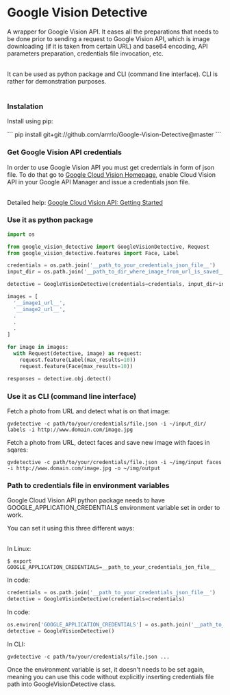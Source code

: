 <h1>Google Vision Detective</h1>

A wrapper for Google Vision API. It eases all the preparations that needs to be done prior to sending a request to Google Vision API, which is image downloading (if it is taken from certain URL) and base64 encoding, API parameters preparation, credentials file invocation, etc.<br /><br />

It can be used as python package and CLI (command line interface). CLI is rather for demonstration purposes.<br /><br />

<h3>Instalation</h3>

<p>Install using pip:</p>
```
pip install git+git://github.com/arrrlo/Google-Vision-Detective@master
```

<h3>Get Google Vision API credentials</h3>

<p>In order to use Google Vision API you must get credentials in form of json file. To do that go to <a href="https://cloud.google.com/vision/">Google Cloud Vision Homepage</a>, enable Cloud Vision API in your Google API Manager and issue a credentials json file.<br/><br/>

Detailed help: <a href="https://cloud.google.com/vision/docs/getting-started">Google Cloud Vision API: Getting Started</a></p>

<h3>Use it as python package</h3>

```python
import os

from google_vision_detective import GoogleVisionDetective, Request
from google_vision_detective.features import Face, Label

credentials = os.path.join('__path_to_your_credentials_json_file__')
input_dir = os.path.join('__path_to_dir_where_image_from_url_is_saved__')

detective = GoogleVisionDetective(credentials=credentials, input_dir=input_dir)

images = [
  '__image1_url__',
  '__image2_url__',
  .
  .
  .
]

for image in images:
  with Request(detective, image) as request:
    request.feature(Label(max_results=10))
    request.feature(Face(max_results=10))

responses = detective.obj.detect()
```

<h3>Use it as CLI (command line interface)</h3>

<p>Fetch a photo from URL and detect what is on that image:</p>

```
gvdetective -c path/to/your/credentials/file.json -i ~/input_dir/ labels -i http://www.domain.com/image.jpg
```

<p>Fetch a photo from URL, detect faces and save new image with faces in sqares:</p>

```
gvdetective -c path/to/your/credentials/file.json -i ~/img/input faces -i http://www.domain.com/image.jpg -o ~/img/output
```

<h3>Path to credentials file in environment variables</h3>

<p>Google Cloud Vision API python package needs to have GOOGLE_APPLICATION_CREDENTIALS environment variable set in order to work.</p>

You can set it using this three different ways:<br /><br />

In Linux: 
```
$ export GOOGLE_APPLICATION_CREDENTIALS=__path_to_your_credentials_jon_file__
```
In code:
```python
credentials = os.path.join('__path_to_your_credentials_json_file__')
detective = GoogleVisionDetective(credentials=credentials)
```
In code:
```python
os.environ['GOOGLE_APPLICATION_CREDENTIALS'] = os.path.join('__path_to_your_credentials_json_file__')
detective = GoogleVisionDetective()
```
In CLI:
```
gvdetective -c path/to/your/credentials/file.json ...
```

<p>Once the environment variable is set, it doesn't needs to be set again, meaning you can use this code without explicitly inserting credentials file path into GoogleVisionDetective class.</p>
